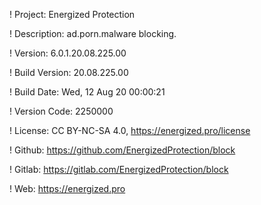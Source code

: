 ! Project: Energized Protection

! Description: ad.porn.malware blocking.

! Version: 6.0.1.20.08.225.00

! Build Version: 20.08.225.00

! Build Date: Wed, 12 Aug 20 00:00:21

! Version Code: 2250000

! License: CC BY-NC-SA 4.0, https://energized.pro/license

! Github: https://github.com/EnergizedProtection/block

! Gitlab: https://gitlab.com/EnergizedProtection/block


! Web: https://energized.pro
